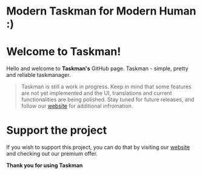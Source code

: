 # Modern Taskman for Modern Human :)

# Welcome to Taskman!
Hello and welcome to **Taskman's** GitHub page. Taskman - simple, pretty and reliable taskmanager.

> Taskman is still a work in progress. Keep in mind that some features are not yet implemented and the UI, translations and current functionalities are being polished. Stay tuned for future releases, and follow our [website](https://oleksandradamenko.github.io/Taskman/) for additional infromation.

# Support the project

If you wish to support this project, you can do that by visiting our [website](https://oleksandradamenko.github.io/Taskman/) and checking out our premium offer.

**Thank you for using Taskman**
